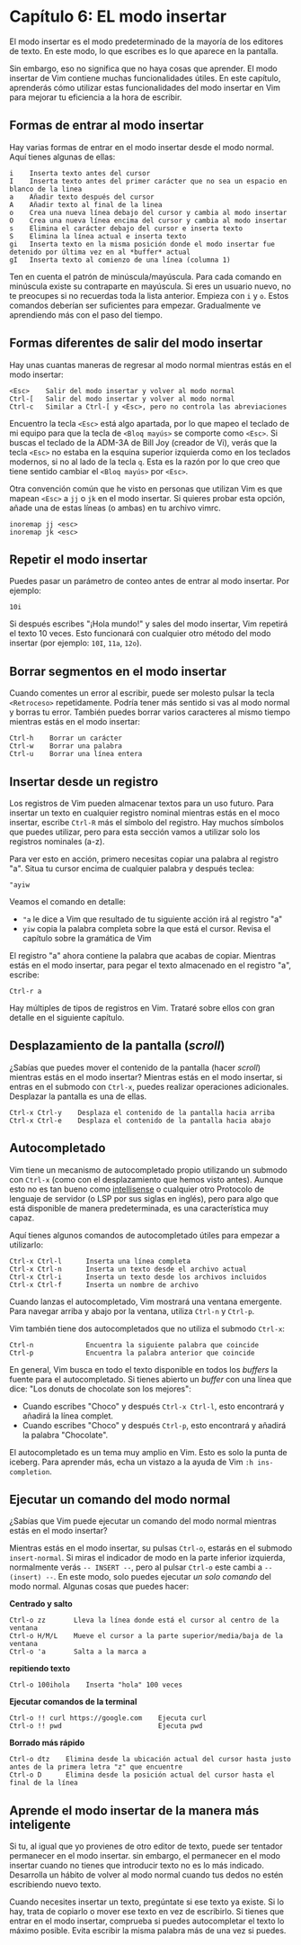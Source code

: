# Capítulo 6: EL modo insertar

El modo insertar es el modo predeterminado de la mayoría de los editores de texto. En este modo, lo que escribes es lo que aparece en la pantalla.

Sin embargo, eso no significa que no haya cosas que aprender. El modo insertar de Vim contiene muchas funcionalidades útiles. En este capítulo, aprenderás cómo utilizar  estas funcionalidades del modo insertar en Vim para mejorar tu eficiencia a la hora de escribir.

## Formas de entrar al modo insertar

Hay varias formas de entrar en el modo insertar desde el modo normal. Aquí tienes algunas de ellas:

```
i    Inserta texto antes del cursor
I    Inserta texto antes del primer carácter que no sea un espacio en blanco de la linea
a    Añadir texto después del cursor
A    Añadir texto al final de la linea
o    Crea una nueva línea debajo del cursor y cambia al modo insertar
O    Crea una nueva línea encima del cursor y cambia al modo insertar
s    Elimina el carácter debajo del cursor e inserta texto
S    Elimina la línea actual e inserta texto
gi   Inserta texto en la misma posición donde el modo insertar fue detenido por última vez en al *buffer* actual
gI   Inserta texto al comienzo de una línea (columna 1)
```

Ten en cuenta el patrón de minúscula/mayúscula. Para cada comando en minúscula existe su contraparte en mayúscula. Si eres un usuario nuevo, no te preocupes si no recuerdas toda la lista anterior. Empieza con `i` y `o`. Estos comandos deberían ser suficientes para empezar. Gradualmente ve aprendiendo más con el paso del tiempo.

## Formas diferentes de salir del modo insertar

Hay unas cuantas maneras de regresar al modo normal mientras estás en el modo insertar:

```
<Esc>    Salir del modo insertar y volver al modo normal
Ctrl-[   Salir del modo insertar y volver al modo normal
Ctrl-c   Similar a Ctrl-[ y <Esc>, pero no controla las abreviaciones
```

Encuentro la tecla `<Esc>` está algo apartada, por lo que mapeo el teclado de mi equipo para que la tecla de `<Bloq mayús>` se comporte como `<Esc>`. Si buscas el teclado de la ADM-3A de Bill Joy (creador de Vi), verás que la tecla `<Esc>` no estaba en la esquina superior izquierda como en los teclados modernos, si no al lado de la tecla `q`. Esta es la razón por lo que creo que tiene sentido cambiar el `<Bloq mayús>` por `<Esc>`.

Otra convención común que he visto en personas que utilizan Vim es que mapean `<Esc>` a `jj` o `jk` en el modo insertar. Si quieres probar esta opción, añade una de estas líneas (o ambas) en tu archivo vimrc.

```
inoremap jj <esc>
inoremap jk <esc>
```

## Repetir el modo insertar

Puedes pasar un parámetro de conteo antes de entrar al modo insertar. Por ejemplo:

```
10i
```

Si después escribes "¡Hola mundo!" y sales del modo insertar, Vim repetirá el texto 10 veces. Esto funcionará con cualquier otro método del modo insertar (por ejemplo: `10I`, `11a`, `12o`).

## Borrar segmentos en el modo insertar

Cuando comentes un error al escribir, puede ser molesto pulsar la tecla `<Retroceso>` repetidamente. Podría tener más sentido si vas al modo normal y borras tu error. También puedes borrar varios caracteres al mismo tiempo mientras estás en el modo insertar:

```
Ctrl-h    Borrar un carácter
Ctrl-w    Borrar una palabra
Ctrl-u    Borrar una línea entera
```

## Insertar desde un registro

Los registros de Vim pueden almacenar textos para un uso futuro. Para insertar un texto en cualquier registro nominal mientras estás en el moco insertar, escribe `Ctrl-R` más el símbolo del registro. Hay muchos símbolos que puedes utilizar, pero para esta sección vamos a utilizar solo los registros nominales (a-z).

Para ver esto en acción, primero necesitas copiar una palabra al registro "a". Situa tu cursor encima de cualquier palabra y después teclea:

```
"ayiw
```
Veamos el comando en detalle:

- `"a` le dice a Vim que resultado de tu siguiente acción irá al registro "a"
- `yiw` copia la palabra completa sobre la que está el cursor. Revisa el capítulo sobre la gramática de Vim

El registro "a" ahora contiene la palabra que acabas de copiar. Mientras estás en el modo insertar, para pegar el texto almacenado en el registro "a", escribe:

```
Ctrl-r a
```

Hay múltiples de tipos de registros en Vim. Trataré sobre ellos con gran detalle en el siguiente capítulo.

## Desplazamiento de la pantalla (*scroll*)

¿Sabías que puedes mover el contenido de la pantalla (hacer *scroll*) mientras estás en el modo insertar? Mientras estás en el modo insertar, si entras en el submodo con `Ctrl-x`, puedes realizar operaciones adicionales. Desplazar la pantalla es una de ellas.

```
Ctrl-x Ctrl-y    Desplaza el contenido de la pantalla hacia arriba
Ctrl-x Ctrl-e    Desplaza el contenido de la pantalla hacia abajo
```

## Autocompletado

Vim tiene un mecanismo de autocompletado propio utilizando un submodo con `Ctrl-x` (como con el desplazamiento que hemos visto antes). Aunque esto no es tan bueno como [intellisense](https://code.visualstudio.com/docs/editor/intellisense) o cualquier otro Protocolo de lenguaje de servidor (o LSP por sus siglas en inglés), pero para algo que está disponible de manera predeterminada, es una característica muy capaz.

Aquí tienes algunos comandos de autocompletado útiles para empezar a utilizarlo:

```
Ctrl-x Ctrl-l	   Inserta una línea completa
Ctrl-x Ctrl-n	   Inserta un texto desde el archivo actual
Ctrl-x Ctrl-i	   Inserta un texto desde los archivos incluidos
Ctrl-x Ctrl-f	   Inserta un nombre de archivo 
```

Cuando lanzas el autocompletado, Vim mostrará una ventana emergente. Para navegar arriba y abajo por la ventana, utiliza `Ctrl-n` y `Ctrl-p`.

Vim también tiene dos autocompletados que no utiliza el submodo `Ctrl-x`: 

```
Ctrl-n             Encuentra la siguiente palabra que coincide
Ctrl-p             Encuentra la palabra anterior que coincide
```

En general, Vim busca en todo el texto disponible en todos los *buffers* la fuente para el autocompletado. Si tienes abierto un *buffer* con una línea que dice: "Los donuts de chocolate son los mejores":

- Cuando escribes "Choco" y después `Ctrl-x Ctrl-l`, esto encontrará y añadirá la línea complet.
- Cuando escribes "Choco" y después `Ctrl-p`, esto encontrará y añadirá la palabra "Chocolate".

El autocompletado es un tema muy amplio en Vim. Esto es solo la punta de iceberg. Para aprender más, echa un vistazo a la ayuda de Vim `:h ins-completion`.

## Ejecutar un comando del modo normal

¿Sabías que Vim puede ejecutar un comando del modo normal mientras estás en el modo insertar?

Mientras estás en el modo insertar, su pulsas `Ctrl-o`, estarás en el submodo `insert-normal`. Si miras el indicador de modo en la parte inferior izquierda, normalmente verás `-- INSERT --`, pero al pulsar `Ctrl-o`  este cambi a `-- (insert) --`. En este modo, solo puedes ejecutar *un solo comando* del modo normal. Algunas cosas que puedes hacer:

**Centrado y salto**
```
Ctrl-o zz       Lleva la línea donde está el cursor al centro de la ventana
Ctrl-o H/M/L    Mueve el cursor a la parte superior/media/baja de la ventana
Ctrl-o 'a       Salta a la marca a
```

**repitiendo texto**
```
Ctrl-o 100ihola    Inserta "hola" 100 veces
```

**Ejecutar comandos de la terminal**
```
Ctrl-o !! curl https://google.com    Ejecuta curl
Ctrl-o !! pwd                        Ejecuta pwd
```

**Borrado más rápido**
```
Ctrl-o dtz    Elimina desde la ubicación actual del cursor hasta justo antes de la primera letra "z" que encuentre
Ctrl-o D      Elimina desde la posición actual del cursor hasta el final de la línea
```

## Aprende el modo insertar de la manera más inteligente

Si tu, al igual que yo provienes de otro editor de texto, puede ser tentador permanecer en el modo insertar. sin embargo, el permanecer en el modo insertar cuando no tienes que introducir texto no es lo más indicado. Desarrolla un hábito de volver al modo normal cuando tus dedos no estén escribiendo nuevo texto.

Cuando necesites insertar un texto, pregúntate si ese texto ya existe. Si lo hay, trata de copiarlo o mover ese texto en vez de escribirlo. Si tienes que entrar en el modo insertar, comprueba si puedes autocompletar el texto lo máximo posible. Evita escribir la misma palabra más de una vez si puedes.

